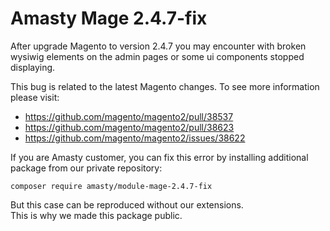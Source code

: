 # Amasty Mage 2.4.7-fix
After upgrade Magento to version 2.4.7 
you may encounter with broken wysiwig elements on the admin pages 
or some ui components stopped displaying.  

This bug is related to the latest Magento changes.
To see more information please visit:
- https://github.com/magento/magento2/pull/38537
- https://github.com/magento/magento2/pull/38623
- https://github.com/magento/magento2/issues/38622

If you are Amasty customer, you can fix this error by installing additional package from our private repository:

`composer require amasty/module-mage-2.4.7-fix`

But this case can be reproduced without our extensions.  
This is why we made this package public.
